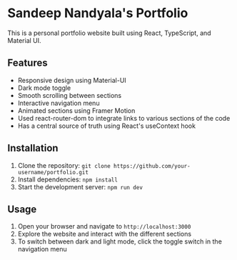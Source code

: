 # Sandeep Nandyala's Portfolio

This is a personal portfolio website built using React, TypeScript, and Material UI.

## Features

- Responsive design using Material-UI
- Dark mode toggle
- Smooth scrolling between sections
- Interactive navigation menu
- Animated sections using Framer Motion
- Used react-router-dom to integrate links to various sections of the code
- Has a central source of truth using React's useContext hook

## Installation

1. Clone the repository: `git clone https://github.com/your-username/portfolio.git`
2. Install dependencies: `npm install`
3. Start the development server: `npm run dev`

## Usage

1. Open your browser and navigate to `http://localhost:3000`
2. Explore the website and interact with the different sections
3. To switch between dark and light mode, click the toggle switch in the navigation menu

